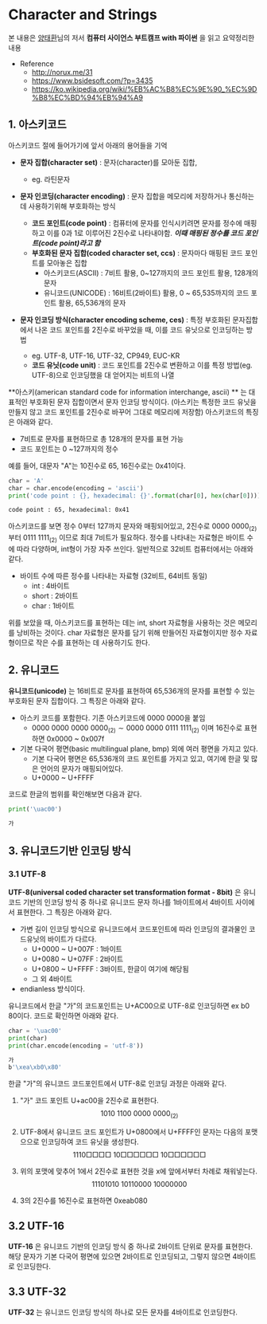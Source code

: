 # Character and Strings
본 내용은 [양태환](https://github.com/ythwork)님의 저서 **컴퓨터 사이언스 부트캠프 with 파이썬** 을 읽고 요약정리한 내용

* Reference
	+ <http://norux.me/31> 
	+ <https://www.bsidesoft.com/?p=3435>
	+ <https://ko.wikipedia.org/wiki/%EB%AC%B8%EC%9E%90_%EC%9D%B8%EC%BD%94%EB%94%A9>

## 1. 아스키코드
아스키코드 절에 들어가기에 앞서 아래의 용어들을 기억

* **문자 집합(character set)** : 문자(character)를 모아둔 집합,
  + eg. 라틴문자
* **문자 인코딩(character encoding)** : 문자 집합을 메모리에 저장하거나 통신하는데 사용하기위해 부호화하는 방식  
  + **코드 포인트(code point)** : 컴퓨터에 문자를 인식시키려면 문자를 정수에 매핑하고 이를 0과 1로 이루어진 2진수로 나타내야함. ***이때 매핑된 정수를 코드 포인트(code point)라고 함***
  + **부호화된 문자 집합(coded character set, ccs)** : 문자마다 매핑된 코드 포인트를 모아놓은 집합
    - 아스키코드(ASCII) : 7비트 활용, 0~127까지의 코드 포인트 활용, 128개의 문자 
    - 유니코드(UNICODE) : 16비트(2바이트) 활용, 0 ~ 65,535까지의 코드 포인트 활용, 65,536개의 문자

* **문자 인코딩 방식(character encoding scheme, ces)** : 특정 부호화된 문자집합에서 나온 코드 포인트를 2진수로 바꾸었을 때, 이를 코드 유닛으로 인코딩하는 방법
  - eg. UTF-8, UTF-16, UTF-32, CP949, EUC-KR
  + **코드 유닛(code unit)** : 코드 포인트를 2진수로 변환하고 이를 특정 방법(eg. UTF-8)으로 인코딩했을 대 얻어지는 비트의 나열 

**아스키(american standard code for information interchange, ascii) ** 는 대표적인 부호화된 문자 집합이면서 문자 인코딩 방식이다. (아스키는 특정한 코드 유닛을 만들지 않고 코드 포인트를 2진수로 바꾸어 그대로 메모리에 저장함)  아스키코드의 특징은 아래와 같다.

* 7비트로 문자를 표현하므로 총 128개의 문자를 표현 가능
* 코드 포인트는  0 ~127까지의 정수

예를 들어, 대문자 "A"는 10진수로 65, 16진수로는 0x41이다.

```python
char = 'A'
char = char.encode(encoding = 'ascii')
print('code point : {}, hexadecimal: {}'.format(char[0], hex(char[0])))
```

```bash
code point : 65, hexadecimal: 0x41 
```

아스키코드를 보면 정수 0부터 127까지 문자와 매핑되어있고, 2진수로 $0000 \ 0000_{(2)}$ 부터 $0111 \ 1111_{(2)}$ 이므로 최대 7비트가 필요하다. 정수를 나타내는 자료형은 바이트 수에 따라 다양하며, int형이 가장 자주 쓰인다. 일반적으로 32비트 컴퓨터에서는 아래와 같다.

* 바이트 수에 따른 정수를 나타내는 자료형 (32비트, 64비트 동일)
  + int : 4바이트
  + short : 2바이트
  + char : 1바이트

위를 보았을 때, 아스키코드를 표현하는 데는 int, short 자료형을 사용하는 것은 메모리를 낭비하는 것이다. char 자료형은 문자를 담기 위해 만들어진 자료형이지만 정수 자료형이므로 작은 수를 표현하는 데 사용하기도 한다.

## 2. 유니코드
**유니코드(unicode)** 는 16비트로 문자를 표현하여 65,536개의 문자를 표현할 수 있는 부호화된 문자 집합이다. 그 특징은 아래와 같다.

* 아스키 코드를 포함한다. 기존 아스키코드에 $0000 \ 0000$을 붙임
	+ $0000 \ 0000 \ 0000 \ 0000_{(2)} \sim 0000 \ 0000 \ 0111 \ 1111_{(2)}$ 이며 16진수로 표현하면 0x0000 ~ 0x007f
* 기본 다국어 평면(basic multilingual plane, bmp) 외에 여러 평면을 가지고 있다.
	+ 기본 다국어 평면은 65,536개의 코드 포인트를 가지고 있고, 여기에 한글 및 많은 언어의 문자가 매핑되어있다.
	+ U+0000 ~ U+FFFF

코드로 한글의 범위를 확인해보면 다음과 같다.

```python
print('\uac00')
```

```bash
가
```

## 3. 유니코드기반 인코딩 방식
### 3.1 UTF-8
**UTF-8(universal coded character set transformation format - 8bit)** 은 유니코드 기반의 인코딩 방식 중 하나로 유니코드 문자 하나를 1바이트에서 4바이트 사이에서 표현한다. 그 특징은 아래와 같다.

* 가변 길이 인코딩 방식으로 유니코드에서 코드포인트에 따라 인코딩의 결과물인 코드유닛의 바이트가 다르다. 
	+ U+0000 ~ U+007F : 1바이트
	+ U+0080 ~ U+07FF : 2바이트
	+ U+0800 ~ U+FFFF : 3바이트, 한글이 여기에 해당됨
	+ 그 외 4바이트 
* endianless 방식이다.

유니코드에서 한글 "가"의 코드포인트는 U+AC00으로 UTF-8로 인코딩하면 ex b0 80이다. 코드로 확인하면 아래와 같다.

```python
char = '\uac00'
print(char)
print(char.encode(encoding = 'utf-8'))
```

```bash
가
b'\xea\xb0\x80'
```
한글 "가"의 유니코드 코드포인트에서 UTF-8로 인코딩 과정은 아래와 같다.

1. "가" 코드 포인트 U+ac00을 2진수로 표현한다.
$$
1010 \ 1100 \ 0000 \ 0000_{(2)}
$$

2. UTF-8에서 유니코드 코드 포인트가 U+0800에서 U+FFFF인 문자는 다음의 포맷으으로 인코딩하여 코드 유닛을 생성한다.
$$
1110 \Box\Box\Box\Box \ 10\Box\Box\Box\Box\Box\Box \ 10\Box\Box\Box\Box\Box\Box
$$

3. 위의 포맷에 맞추어 1에서 2진수로 표현한 것을 x에 앞에서부터 차례로 채워넣는다.
$$
11101010 \ 10110000 \ 10000000
$$

4. 3의 2진수를 16진수로 표현하면 0xeab080

## 3.2 UTF-16
**UTF-16** 은 유니코드 기반의 인코딩 방식 중 하나로 2바이트 단위로 문자를 표현한다. 해당 문자가 기본 다국어 평면에 있으면 2바이트로 인코딩되고, 그렇지 않으면 4바이트로 인코딩한다.

## 3.3 UTF-32
**UTF-32** 는 유니코드 인코딩 방식의 하나로 모든 문자를 4바이트로 인코딩한다.
